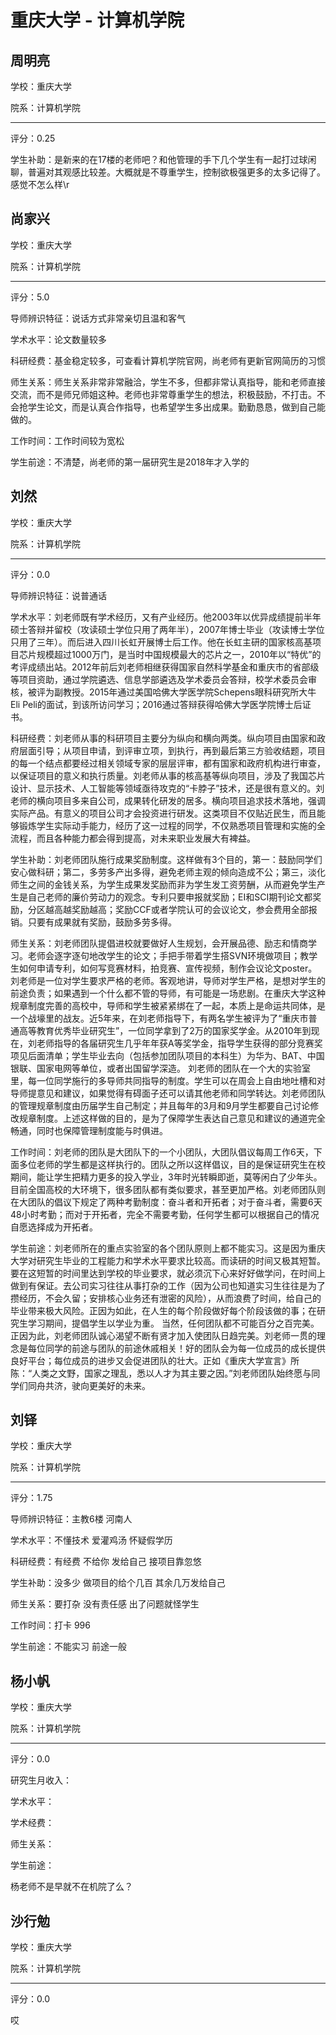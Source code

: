 # 重庆大学 - 计算机学院

## 周明亮

学校：重庆大学

院系：计算机学院

* * *

评分：0.25

学生补助：是新来的在17楼的老师吧？和他管理的手下几个学生有一起打过球闲聊，普遍对其观感比较差。大概就是不尊重学生，控制欲极强更多的太多记得了。感觉不怎么样\r

## 尚家兴

学校：重庆大学

院系：计算机学院

* * *

评分：5.0

导师辨识特征：说话方式非常亲切且温和客气

学术水平：论文数量较多

科研经费：基金稳定较多，可查看计算机学院官网，尚老师有更新官网简历的习惯

师生关系：师生关系非常非常融洽，学生不多，但都非常认真指导，能和老师直接交流，而不是师兄师姐这种。老师也非常尊重学生的想法，积极鼓励，不打击。不会抢学生论文，而是认真合作指导，也希望学生多出成果。勤勤恳恳，做到自己能做的。

工作时间：工作时间较为宽松

学生前途：不清楚，尚老师的第一届研究生是2018年才入学的

## 刘然

学校：重庆大学

院系：计算机学院

* * *

评分：0.0

导师辨识特征：说普通话

学术水平：刘老师既有学术经历，又有产业经历。他2003年以优异成绩提前半年硕士答辩并留校（攻读硕士学位只用了两年半），2007年博士毕业（攻读博士学位只用了三年）。而后进入四川长虹开展博士后工作。他在长虹主研的国家核高基项目芯片规模超过1000万门，是当时中国规模最大的芯片之一，2010年以“特优”的考评成绩出站。2012年前后刘老师相继获得国家自然科学基金和重庆市的省部级等项目资助，通过学院遴选、信息学部遴选及学术委员会答辩，校学术委员会审核，被评为副教授。2015年通过美国哈佛大学医学院Schepens眼科研究所大牛Eli Peli的面试，到该所访问学习；2016通过答辩获得哈佛大学医学院博士后证书。

科研经费：刘老师从事的科研项目主要分为纵向和横向两类。纵向项目由国家和政府层面引导；从项目申请，到评审立项，到执行，再到最后第三方验收结题，项目的每一个结点都要经过相关领域专家的层层评审，都有国家和政府机构进行审查，以保证项目的意义和执行质量。刘老师从事的核高基等纵向项目，涉及了我国芯片设计、显示技术、人工智能等领域亟待攻克的“卡脖子”技术，还是很有意义的。刘老师的横向项目多来自公司，成果转化研发的居多。横向项目追求技术落地，强调实际产品。有意义的项目公司才会投资进行研发。这类项目不仅贴近民生，而且能够锻炼学生实际动手能力，经历了这一过程的同学，不仅熟悉项目管理和实施的全流程，而且各种能力都会得到提高，对未来职业发展大有裨益。

学生补助：刘老师团队施行成果奖励制度。这样做有3个目的，第一：鼓励同学们安心做科研；第二，多劳多产出多得，避免老师主观的倾向造成不公；第三，淡化师生之间的金钱关系，为学生成果发奖励而非为学生发工资劳酬，从而避免学生产生是自己老师的廉价劳动力的观念。专利只要申报就奖励；EI和SCI期刊论文都奖励，分区越高越奖励越高；奖励CCF或者学院认可的会议论文，参会费用全部报销。只要有成果就有奖励，鼓励多劳多得。

师生关系：刘老师团队提倡进校就要做好人生规划，会开展品德、励志和情商学习。老师会逐字逐句地改学生的论文；手把手带着学生搭SVN环境做项目；教学生如何申请专利，如何写竞赛材料，拍竞赛、宣传视频，制作会议论文poster。刘老师是一位对学生要求严格的老师。客观地讲，导师对学生严格，是想对学生的前途负责；如果遇到一个什么都不管的导师，有可能是一场悲剧。在重庆大学这种规章制度完善的高校中，导师和学生被紧紧绑在了一起，本质上是命运共同体，是一个战壕里的战友。近5年来，在刘老师指导下，有两名学生被评为了“重庆市普通高等教育优秀毕业研究生”，一位同学拿到了2万的国家奖学金。从2010年到现在，刘老师指导的各届研究生几乎年年获A等奖学金，指导学生获得的部分竞赛奖项见后面清单；学生毕业去向（包括参加团队项目的本科生）为华为、BAT、中国银联、国家电网等单位，或者出国留学深造。
刘老师的团队在一个大的实验室里，每一位同学施行的多导师共同指导的制度。学生可以在周会上自由地吐槽和对导师提意见和建议，如果觉得有碍面子还可以请其他老师和同学转达。刘老师团队的管理规章制度由历届学生自己制定；并且每年的3月和9月学生都要自己讨论修改规章制度。上述这样做的目的，是为了保障学生表达自己意见和建议的通道完全畅通，同时也保障管理制度能与时俱进。

工作时间：刘老师的团队是大团队下的一个小团队，大团队倡议每周工作6天，下面多位老师的学生都是这样执行的。团队之所以这样倡议，目的是保证研究生在校期间，能让学生把精力更多的投入学业，3年时光转瞬即逝，莫等闲白了少年头。目前全国高校的大环境下，很多团队都有类似要求，甚至更加严格。刘老师团队则在大团队的倡议下规定了两种考勤制度：奋斗者和开拓者；对于奋斗者，需要6天48小时考勤；而对于开拓者，完全不需要考勤，任何学生都可以根据自己的情况自愿选择成为开拓者。

学生前途：刘老师所在的重点实验室的各个团队原则上都不能实习。这是因为重庆大学对研究生毕业的工程能力和学术水平要求比较高。而读研的时间又极其短暂。要在这短暂的时间里达到学校的毕业要求，就必须沉下心来好好做学问，在时间上做到有保证。去公司实习往往从事打杂的工作（因为公司也知道实习生往往是为了攒经历，不会久留；安排核心业务还有泄密的风险），从而浪费了时间，给自己的毕业带来极大风险。正因为如此，在人生的每个阶段做好每个阶段该做的事；在研究生学习期间，提倡学生以学业为重。
当然，任何团队都不可能百分之百完美。正因为此，刘老师团队诚心渴望不断有贤才加入使团队日趋完美。刘老师一贯的理念是每位同学的前途与团队的前途休戚相关！好的团队会为每一位成员的成长提供良好平台；每位成员的进步又会促进团队的壮大。正如《重庆大学宣言》所陈：“人类之文野，国家之理乱，悉以人才为其主要之因。”刘老师团队始终愿与同学们同舟共济，驶向更美好的未来。

## 刘铎

学校：重庆大学

院系：计算机学院

* * *

评分：1.75

导师辨识特征：主教6楼 河南人

学术水平：不懂技术 爱灌鸡汤 怀疑假学历

科研经费：有经费 不给你 发给自己 接项目靠忽悠

学生补助：没多少 做项目的给个几百 其余几万发给自己

师生关系：要打杂 没有责任感 出了问题就怪学生

工作时间：打卡 996

学生前途：不能实习 前途一般

## 杨小帆

学校：重庆大学

院系：计算机学院

* * *

评分：0.0

研究生月收入：

学术水平：

学术经费：

师生关系：

学生前途：

杨老师不是早就不在机院了么？

## 沙行勉

学校：重庆大学

院系：计算机学院

* * *

评分：0.0

哎